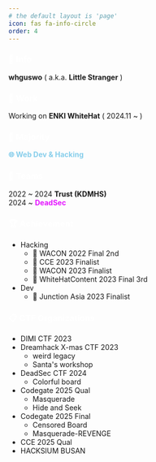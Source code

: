 ```yaml
---
# the default layout is 'page'
icon: fas fa-info-circle
order: 4
---
```


<!-- > Add Markdown syntax content to file `_tabs/about.md`{: .filepath } and it will show up on this page.
{: .prompt-tip } -->

### <span style="color:white">📌 Info</span>
**whguswo** ( a.k.a. **Little Stranger** )  

### <span style="color:white">💼 Work</span>
Working on **ENKI WhiteHat** ( 2024.11 ~ )


### <span style="color:white">📜 Majority</span>
<span style="color:skyblue">**🌐 Web Dev & Hacking**</span>  

### <span style="color:white">🚩 Teams</span>
2022 ~ 2024 **Trust (KDMHS)**  
2024 ~ <span style="color:#e414ff">**DeadSec**</span>  

### <span style="color:white">🏆 Achievement</span>
- Hacking
    - 🥈 WACON 2022 Final 2nd 
    - 🚩 CCE 2023 Finalist
    - 🚩 WACON 2023 Finalist
    - 🥉 WhiteHatContent 2023 Final 3rd 
 - Dev
    - 🚩 Junction Asia 2023 Finalist

### <span style="color:white">📋 CTF Organizations</span>
- DIMI CTF 2023
- Dreamhack X-mas CTF 2023
    - weird legacy
    - Santa's workshop
- DeadSec CTF 2024
    - Colorful board
- Codegate 2025 Qual
    - Masquerade
    - Hide and Seek
- Codegate 2025 Final
    - Censored Board
    - Masquerade-REVENGE
- CCE 2025 Qual
- HACKSIUM BUSAN